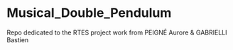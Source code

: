 # Musical_Double_Pendulum
Repo dedicated to the RTES project work from PEIGNÉ Aurore &amp; GABRIELLI Bastien
